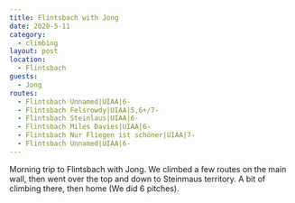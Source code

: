```yaml
---
title: Flintsbach with Jong
date: 2020-5-11
category:
  - climbing
layout: post
location:
  - Flintsbach
guests:
  - Jong
routes:
  - Flintsbach Unnamed|UIAA|6-
  - Flintsbach Felsrowdy|UIAA|5,6+/7-
  - Flintsbach Steinlaus|UIAA|6-
  - Flintsbach Miles Davies|UIAA|6-
  - Flintsbach Nur Fliegen ist schöner|UIAA|7-
  - Flintsbach Unnamed|UIAA|6-
---
```


Morning trip to Flintsbach with Jong. We climbed a few routes on the
main wall, then went over the top and down to Steinmaus territory.
A bit of climbing there, then home (We did 6 pitches).
